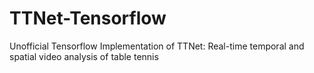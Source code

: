 # TTNet-Tensorflow
Unofficial Tensorflow Implementation of TTNet: Real-time temporal and spatial video analysis of table tennis

